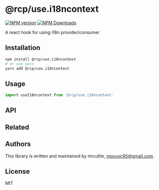 # @rcp/use.i18ncontext

[![NPM version](https://img.shields.io/npm/v/@rcp/use.i18ncontext.svg?style=flat-square)](https://www.npmjs.com/package/@rcp/use.i18ncontext)
[![NPM Downloads](https://img.shields.io/npm/dm/@rcp/use.i18ncontext.svg?style=flat-square&maxAge=43200)](https://www.npmjs.com/package/@rcp/use.i18ncontext)

A react hook for using i18n provider/consumer

## Installation

```bash
npm install @rcp/use.i18ncontext
# or use yarn
yarn add @rcp/use.i18ncontext
```

## Usage

```javascript
import useI18ncontext from '@rcp/use.i18ncontext'
```

## API

<!-- Generated by documentation.js. Update this documentation by updating the source code. -->

## Related

## Authors

This library is written and maintained by imcuttle, <a href="mailto:moyuyc95@gmail.com">moyuyc95@gmail.com</a>.

## License

MIT
